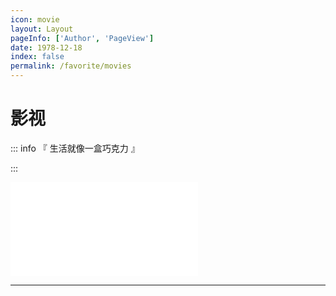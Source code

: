 ```yaml
---
icon: movie
layout: Layout
pageInfo: ['Author', 'PageView']
date: 1978-12-18
index: false
permalink: /favorite/movies
---
```


# 影视

::: info 『 生活就像一盒巧克力 』

:::

![阿甘正传](./阿甘正传.md)

---
